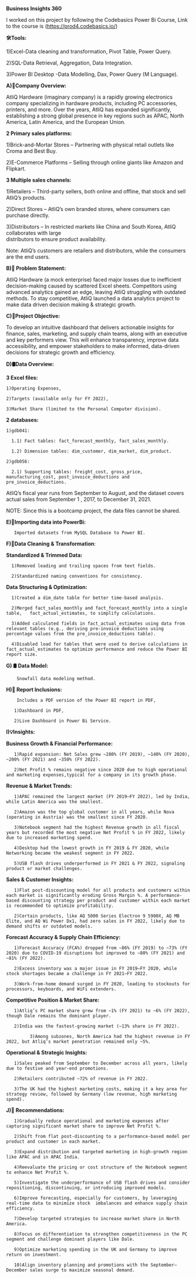 **Business Insights 360**

I worked on this project by following the Codebasics Power Bi Course, Link to the course is     (https://prod4.codebasics.io/)

**🛠️Tools:**

  1)Excel-Data cleaning and transformation, Pivot Table, Power Query.
  
  2)SQL-Data Retrieval, Aggregation, Data Integration.
  
  3)Power BI Desktop -Data Modelling, Dax, Power Query (M Language).
  
**A)🏬Company Overview:**

AtliQ Hardware (imaginary company) is a rapidly growing electronics company specializing in hardware products, including PC accessories, printers, and more. Over the years, AtliQ has expanded significantly, establishing a strong global presence in key regions such as APAC, North America, Latin America, and the European Union.

**2 Primary sales platforms:**

   1)Brick-and-Mortar Stores – Partnering with physical retail outlets like Croma and Best Buy.
   
   2)E-Commerce Platforms – Selling through online giants like Amazon and Flipkart.
   
**3 Multiple sales channels:**

   1)Retailers – Third-party sellers, both online and offline, that stock and sell AtliQ’s products.
   
   2)Direct Stores – AtliQ’s own branded stores, where consumers can purchase directly.
   
   3)Distributors – In restricted markets like China and South Korea, AtliQ collaborates with large      
    distributors to ensure product availability.
       
Note: AtliQ’s customers are retailers and distributors, while the consumers are the end users.

**B)🔎 Problem Statement:**

AtliQ Hardware (a mock enterprise) faced major losses due to inefficient decision-making caused by scattered Excel sheets. Competitors using advanced analytics gained an edge, leaving AtliQ struggling with outdated methods. To stay competitive, AtliQ launched a data analytics project to make data driven decision making & strategic growth.

**C)🎯Project Objective:**

To develop an intuitive dashboard that delivers actionable insights for finance, sales, marketing, and supply chain teams, along with an executive and key performers view. This will enhance transparency, improve data accessibility, and empower stakeholders to make informed, data-driven decisions for strategic growth and efficiency.

**D)🛢Data Overview:**

**3 Excel files:**

    1)Operating Expenses,
    
    2)Targets (available only for FY 2022),
    
    3)Market Share (limited to the Personal Computer division).
    
**2 databases:**

    1)gdb041:
		
      1.1) Fact tables: fact_forecast_monthly, fact_sales_monthly.
			
      1.2) Dimension tables: dim_customer, dim_market, dim_product.
			
    2)gdb056:
		
      2.1) Supporting tables: freight_cost, gross_price, manufacturing_cost, post_invoice_deductions and pre_invoice_deductions.

 AtliQ’s fiscal year runs from September to August, and the dataset covers actual sales from  September    1 , 2017, to December 31, 2021.
 
 NOTE: Since this is a bootcamp project, the data files cannot be shared.

**E)📑Importing data into PowerBi:**

       Imported datasets from MySQL Database to Power BI.

**F)🧹️Data Cleaning & Transformation**:

**Standardized & Trimmed Data:**

      1)Removed leading and trailing spaces from text fields.
			
      2)Standardized naming conventions for consistency.
			
**Data Structuring & Optimization:**

      1)Created a dim_date table for better time-based analysis.
			
      2)Merged fact_sales_monthly and fact_forecast_monthly into a single table,   fact_actual_estimates, to simplify calculations.
			
      3)Added calculated fields in fact_actual_estimates using data from relevant tables (e.g., deriving pre-invoice deductions using percentage values from the pre_invoice_deductions table).
			
      4)Disabled load for tables that were used to derive calculations in fact_actual_estimates to optimize performance and reduce the Power BI report size.

**G) 🛢 Data Model:**

        Snowfall data modeling method.

**H)📑 Report Inclusions:**

        Includes a PDF version of the Power BI report in PDF,
				
       1)Dashboard in PDF,
			 
       2)Live Dashboard in Power Bi Service.
			 
**I)💡Insights:**

**Business Growth & Financial Performance:**

       1)Rapid expansion: Net Sales grew ~280% (FY 2019), ~140% (FY 2020), ~200% (FY 2021) and ~350% (FY 2022).
			 
       2)Net Profit % remains negative since 2020 due to high operational and marketing expenses,typical for a company in its growth phase.
			 
**Revenue & Market Trends:**

       1)APAC remained the largest market (FY 2019–FY 2022), led by India, while Latin America was the smallest.
			 
       2)Amazon was the top global customer in all years, while Nova (operating in Austria) was the smallest since FY 2020.
			 
       3)Notebook segment had the highest Revenue growth in all fiscal years but recorded the most negative Net Profit % in FY 2022, likely due to increased marketing spend.
			 
       4)Desktop had the lowest growth in FY 2019 & FY 2020, while Networking became the weakest segment in FY 2022.
			 
       5)USB flash drives underperformed in FY 2021 & FY 2022, signaling product or market challenges.
			 
**Sales & Customer Insights:**

       1)Flat post-discounting model for all products and customers within each market is significantly eroding Gross Margin %. A performance-based discounting strategy per product and customer within each market is recommended to optimize profitability.
			 
       2)Certain products, like AQ 5000 Series Electron 9 5900X, AQ MB Elite, and AQ Wi Power Dx1, had zero sales in FY 2022, likely due to demand shifts or outdated models.
			 
**Forecast Accuracy & Supply Chain Efficiency:**

       1)Forecast Accuracy (FCA%) dropped from ~86% (FY 2019) to ~73% (FY 2020) due to COVID-19 disruptions but improved to ~80% (FY 2021) and ~81% (FY 2022).
			 
       2)Excess inventory was a major issue in FY 2019–FY 2020, while stock shortages became a challenge in FY 2021–FY 2022.
			 
       3)Work-from-home demand surged in FY 2020, leading to stockouts for processors, keyboards, and WiFi extenders.
			 
**Competitive Position & Market Share:**

       1)Atliq’s PC market share grew from ~1% (FY 2021) to ~6% (FY 2022), though Dale remains the dominant player.
			 
       2)India was the fastest-growing market (~13% share in FY 2022).
          
			 3)Among subzones, North America had the highest revenue in FY 2022, but Atliq’s market penetration remained only ~5%.
		
**Operational & Strategic Insights:**

       1)Sales peaked from September to December across all years, likely due to festive and year-end promotions.
			 
       2)Retailers contributed ~72% of revenue in FY 2022.
			 
       3)The UK had the highest marketing costs, making it a key area for strategy review, followed by Germany (low revenue, high marketing spend).
			 
**J)📝 Recommendations:**

       1)Gradually reduce operational and marketing expenses after capturing significant market share to improve Net Profit %.
			 
       2)Shift from flat post-discounting to a performance-based model per product and customer in each market.
			 
       3)Expand distribution and targeted marketing in high-growth region like APAC and in APAC India.
			 
       4)Reevaluate the pricing or cost structure of the Notebook segment to enhance Net Profit %.
			 
       5)Investigate the underperformance of USB flash drives and consider repositioning, discontinuing, or introducing improved models.
			 
       6)Improve forecasting, especially for customers, by leveraging real-time data to minimize stock  imbalances and enhance supply chain efficiency.
			 
       7)Develop targeted strategies to increase market share in North America.
			 
       8)Focus on differentiation to strengthen competitiveness in the PC segment and challenge dominant players like Dale.
			 
       9)Optimize marketing spending in the UK and Germany to improve return on investment.
			 
       10)Align inventory planning and promotions with the September–December sales surge to maximize seasonal demand.
